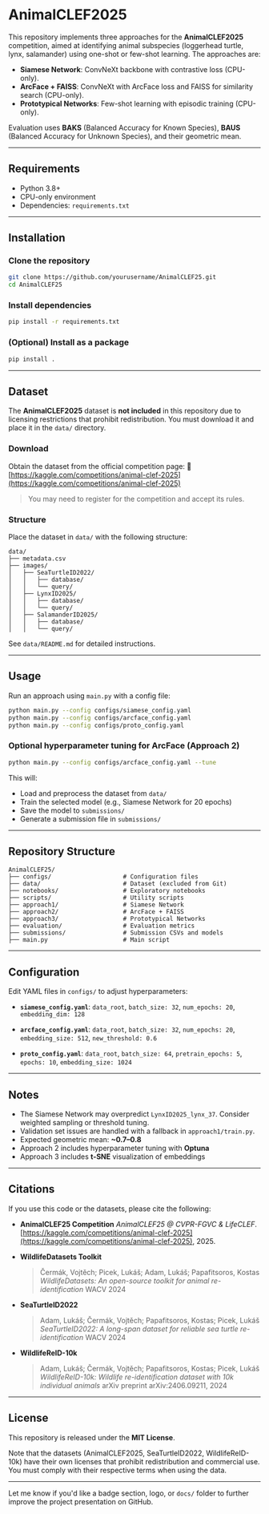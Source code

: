 # AnimalCLEF2025

This repository implements three approaches for the **AnimalCLEF2025** competition, aimed at identifying animal subspecies (loggerhead turtle, lynx, salamander) using one-shot or few-shot learning. The approaches are:

* **Siamese Network**: ConvNeXt backbone with contrastive loss (CPU-only).
* **ArcFace + FAISS**: ConvNeXt with ArcFace loss and FAISS for similarity search (CPU-only).
* **Prototypical Networks**: Few-shot learning with episodic training (CPU-only).

Evaluation uses **BAKS** (Balanced Accuracy for Known Species), **BAUS** (Balanced Accuracy for Unknown Species), and their geometric mean.

---

## Requirements

* Python 3.8+
* CPU-only environment
* Dependencies: `requirements.txt`

---

## Installation

### Clone the repository

```bash
git clone https://github.com/yourusername/AnimalCLEF25.git
cd AnimalCLEF25
```

### Install dependencies

```bash
pip install -r requirements.txt
```

### (Optional) Install as a package

```bash
pip install .
```

---

## Dataset

The **AnimalCLEF2025** dataset is **not included** in this repository due to licensing restrictions that prohibit redistribution. You must download it and place it in the `data/` directory.

### Download

Obtain the dataset from the official competition page:
🔗 [https://kaggle.com/competitions/animal-clef-2025](https://kaggle.com/competitions/animal-clef-2025)

> You may need to register for the competition and accept its rules.

### Structure

Place the dataset in `data/` with the following structure:

```
data/
├── metadata.csv
├── images/
│   ├── SeaTurtleID2022/
│   │   ├── database/
│   │   └── query/
│   ├── LynxID2025/
│   │   ├── database/
│   │   └── query/
│   ├── SalamanderID2025/
│   │   ├── database/
│   │   └── query/
```

See `data/README.md` for detailed instructions.

---

## Usage

Run an approach using `main.py` with a config file:

```bash
python main.py --config configs/siamese_config.yaml
python main.py --config configs/arcface_config.yaml
python main.py --config configs/proto_config.yaml
```

### Optional hyperparameter tuning for ArcFace (Approach 2)

```bash
python main.py --config configs/arcface_config.yaml --tune
```

This will:

* Load and preprocess the dataset from `data/`
* Train the selected model (e.g., Siamese Network for 20 epochs)
* Save the model to `submissions/`
* Generate a submission file in `submissions/`

---

## Repository Structure

```
AnimalCLEF25/
├── configs/                    # Configuration files
├── data/                       # Dataset (excluded from Git)
├── notebooks/                  # Exploratory notebooks
├── scripts/                    # Utility scripts
├── approach1/                  # Siamese Network
├── approach2/                  # ArcFace + FAISS
├── approach3/                  # Prototypical Networks
├── evaluation/                 # Evaluation metrics
├── submissions/                # Submission CSVs and models
├── main.py                     # Main script
```

---

## Configuration

Edit YAML files in `configs/` to adjust hyperparameters:

* **`siamese_config.yaml`**:
  `data_root`, `batch_size: 32`, `num_epochs: 20`, `embedding_dim: 128`

* **`arcface_config.yaml`**:
  `data_root`, `batch_size: 32`, `num_epochs: 20`, `embedding_size: 512`, `new_threshold: 0.6`

* **`proto_config.yaml`**:
  `data_root`, `batch_size: 64`, `pretrain_epochs: 5`, `epochs: 10`, `embedding_size: 1024`

---

## Notes

* The Siamese Network may overpredict `LynxID2025_lynx_37`. Consider weighted sampling or threshold tuning.
* Validation set issues are handled with a fallback in `approach1/train.py`.
* Expected geometric mean: **\~0.7–0.8**
* Approach 2 includes hyperparameter tuning with **Optuna**
* Approach 3 includes **t-SNE** visualization of embeddings

---

## Citations

If you use this code or the datasets, please cite the following:

* **AnimalCLEF25 Competition**
  *AnimalCLEF25 @ CVPR-FGVC & LifeCLEF*.
  [https://kaggle.com/competitions/animal-clef-2025](https://kaggle.com/competitions/animal-clef-2025), 2025.

* **WildlifeDatasets Toolkit**

  > Čermák, Vojtěch; Picek, Lukáš; Adam, Lukáš; Papafitsoros, Kostas
  > *WildlifeDatasets: An open-source toolkit for animal re-identification*
  > WACV 2024

* **SeaTurtleID2022**

  > Adam, Lukáš; Čermák, Vojtěch; Papafitsoros, Kostas; Picek, Lukáš
  > *SeaTurtleID2022: A long-span dataset for reliable sea turtle re-identification*
  > WACV 2024

* **WildlifeReID-10k**

  > Adam, Lukáš; Čermák, Vojtěch; Papafitsoros, Kostas; Picek, Lukáš
  > *WildlifeReID-10k: Wildlife re-identification dataset with 10k individual animals*
  > arXiv preprint arXiv:2406.09211, 2024

---

## License

This repository is released under the **MIT License**.

Note that the datasets (AnimalCLEF2025, SeaTurtleID2022, WildlifeReID-10k) have their own licenses that prohibit redistribution and commercial use. You must comply with their respective terms when using the data.

---

Let me know if you'd like a badge section, logo, or `docs/` folder to further improve the project presentation on GitHub.
